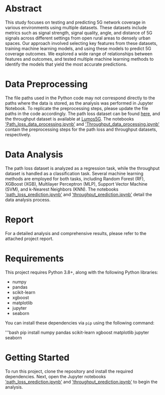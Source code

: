 # Abstract

This study focuses on testing and predicting 5G network coverage in various environments using multiple datasets. These datasets include metrics such as signal strength, signal quality, angle, and distance of 5G signals across different settings from open rural areas to densely urban spaces. Our approach involved selecting key features from these datasets, training machine learning models, and using these models to predict 5G coverage outcomes. We explored a wide range of relationships between features and outcomes, and tested multiple machine learning methods to identify the models that yield the most accurate predictions.

# Data Preprocessing

The file paths used in the Python code may not correspond directly to the paths where the data is stored, as the analysis was performed in Jupyter Notebook. To replicate the preprocessing steps, please update the file paths in the code accordingly. The path loss dataset can be found [here](https://c4science.ch/rBFMEASDATAMIDBAND41db885a85631e6ad391b56f34a04205dca0c33c#change-oIXzSc44CSCi), and the throughput dataset is available at [Lumos5G](https://lumos5g.umn.edu/). The notebooks ['Path_loss_data_processing.ipynb'](./Path_loss_data_processing.ipynb) and ['Throughput_data_processing.ipynb'](./Throughput_data_processing.ipynb) contain the preprocessing steps for the path loss and throughput datasets, respectively.

# Data Analysis

The path loss dataset is analyzed as a regression task, while the throughput dataset is handled as a classification task. Several machine learning methods are employed for both tasks, including Random Forest (RF), XGBoost (XGB), Multilayer Perceptron (MLP), Support Vector Machine (SVM), and k-Nearest Neighbors (KNN). The notebooks ['path_loss_prediction.ipynb'](./path_loss_prediction.ipynb) and ['throughput_prediction.ipynb'](./throughput_prediction.ipynb) detail the data analysis process.

# Report

For a detailed analysis and comprehensive results, please refer to the attached project report.

# Requirements

This project requires Python 3.8+, along with the following Python libraries:

- numpy
- pandas
- scikit-learn
- xgboost
- matplotlib
- jupyter
- seaborn

You can install these dependencies via `pip` using the following command:

'''bash
pip install numpy pandas scikit-learn xgboost matplotlib jupyter seaborn


# Getting Started
To run this project, clone the repository and install the required dependencies.
Next, open the Jupyter notebooks ['path_loss_prediction.ipynb'](./path_loss_prediction.ipynb) and ['throughput_prediction.ipynb'](./throughput_prediction.ipynb) to begin the analysis.
